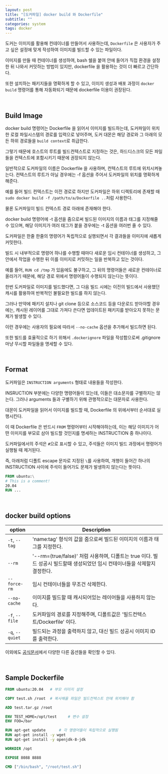 ```yaml
---
layout: post
title: "[도커파일] docker build 와 Dockerfile"
subtitle: ""
categories: system
tags: docker
---
```


도커는 이미지를 활용해 컨테이너를 만들어서 사용하는데, ```Dockerfile``` 은 사용자가 주고 싶은 설정에 맞게 작성하여 이미지를 빌드할 수 있는 파일이다.

이미지를 만들 때 컨테이너를 생성하여, bash 쉘을 붙여 안에 들어가 직접 환경을 설정한 뒤 나와서 커밋하는 방법이 있지만, dockerfile 을 활용하는 것이 더 빠르고 간단하다.

또한 설치하는 패키지들을 명확하게 할 수 있고, 이미지 생성과 배포 과정이 ```docker build``` 명령어를 통해 자동화되기 때문에 dockerfile 이용이 권장된다.

<br>

## Build Image

docker build 명령어는 Dockerfile 을 읽어서 이미지를 빌드하는데, 도커파일이 위치한 로컬 파일시스템의 경로를 입력으로 넣어주며, 도커 대몬은 해당 경로와 그 아래의 모든 하위 경로들을 ```build context```로 취급한다.

그렇기 때문에 호스트의 루트를 빌드컨텍스트로 지정하는 것은, 하드디스크의 모든 파일들을 컨텍스트에 포함시키기 때문에 권장되지 않는다.

일반적으로 도커파일의 이름은 Dockerfile 을 사용하며, 컨텍스트의 루트에 위치시켜놓는다. 컨텍스트의 루트가 아닐 경우에는 -f 옵션을 주어서 도커파일의 위치를 명확하게 해준다.

예를 들어 빌드 컨텍스트는 이전 경로로 하지만 도커파일은 하위 디렉토리에 존재할 때 ```sudo docker build -f /path/to/a/Dockerfile ..```처럼 사용한다.

물론 도커파일이 빌드 컨텍스트 경로 아래에 존재해야 한다.

docker build 명령어에 -t 옵션을 줌으로써 빌드된 이미지의 이름과 태그를 지정해줄 수 있으며, 해당 이미지가 여러 태그가 붙을 경우에는 -t 옵션을 여러번 줄 수 있다.

도커파일은 한줄 한줄의 명령어가 독립적으로 실행되면서 각 결과들을 이미지에 새롭게 커밋한다.

빌드 시 내부적으로 명령어 하나를 수행할 때마다 새로운 임시 컨테이너를 생성하고, 그 안에서 작업을 수행한 뒤 이를 이미지로 커밋하는 일을 반복하고 있는 것이다.

예를 들어, ```RUN cd /tmp``` 가 있음에도 불구하고, 그 뒤의 명령어들은 새로운 컨테이너로 올라가기 때문에, 해당 경로 위에서 명령어들이 수행되지 않는다는 뜻이다.

한번 도커파일로 이미지를 빌드했다면, 그 다음 빌드 시에는 이전의 빌드에서 사용했던 캐시를 활용하여 반복적인 불필요한 빌드를 하지 않는다.

그러나 만약에 패키지 설치나 git clone 등으로 소스코드 등을 다운로드 받아야할 경우에는, 캐시된 레이어를 그대로 가져다 쓴다면 업데이트된 패키지를 받아오지 못하는 문제가 발생할 수 있다.

이런 경우에는 사용자의 필요에 따라서 ```--no-cache``` 옵션을 추가해서 빌드하면 된다.

또한 빌드를 효율적으로 하기 위해서 ```.dockerignore``` 파일을 작성함으로써 .gitignore 마냥 무시할 파일들을 명세할 수 있다.

<br>

## Format

도커파일은 ```INSTRUCTION arguments``` 형태로 내용들을 작성한다.

INSRUCTION 부분에는 다양한 명령어들이 있는데, 이들은 대소문자를 구별하지는 않는다. 그러나 arguments 들과 구별하기 위해 관행적으로는 대문자로 사용한다.

대몬이 도커파일을 읽어서 이미지를 빌드할 때, Dockerfile 의 위에서부터 순서대로 실행시킨다.

이 때 Dockerfile 은 반드시 ```FROM``` 명령어부터 시작해야하는데, 이는 해당 이미지가 어떤 이미지를 부모로 삼아 빌드할 것인지를 명세하는 INSTRUCTION 중 하나이다. 

도커파일에서의 주석은 ```#```으로 표시할 수 있고, 주석들은 이미지 빌드 과정에서 명령어가 실행될 때 제거된다.

즉, 아래처럼 디폴트 escape 문자로 지정된 ```\```를 사용하여, 개행이 들어간 하나의 INSTRUCTION 사이에 주석이 들어가도 문제가 발생하지 않는다는 뜻이다.

```dockerfile
FROM ubuntu:\
# This is a comment!
20.04
RUN ...
```

<br>

## docker build options

| option | Description |
| --- | --- |
| ```-t```, ```--tag``` | 'name:tag' 형식의 값을 줌으로써 빌드된 이미지의 이름과 태그를 지정한다. |
| ```--rm``` | '--rm=(true/false)' 처럼 사용하며, 디폴트는 true 이다. 빌드 성공시 빌드할때 생성되었던 임시 컨테이너들을 삭제할지 결정한다. |
| ```--force-rm``` | 임시 컨테이너들을 무조건 삭제한다. |
| ```--no-cache``` | 이미지를 빌드할 때 캐시되어있는 레이어들을 사용하지 않는다. |
| ```-f```, ```--file``` | 도커파일의 경로를 지정해주며, 디폴트값은 '빌드컨텍스트/Dockerfile' 이다. |
| ```-q```, ```--quiet``` | 빌드되는 과정을 출력하지 않고, 대신 빌드 성공시 이미지 ID 를 출력한다. |

이외에도 [공식문서](https://docs.docker.com/engine/reference/commandline/build/#options)에서 다양한 다른 옵션들을 확인할 수 있다.

<br>

## Sample Dockerfile

```dockerfile
FROM ubuntu:20.04   # 부모 이미지 설정

COPY test.sh /root  # 복사해올 파일은 빌드컨텍스트 안에 위치해야 함

ADD test.tar.gz /root

ENV TEST_HOME=/opt/test     # 변수 설정
ENV FOO=/bar

RUN apt-get update      # 각 명령어들이 독립적으로 실행됨
RUN apt-get install -y wget
RUN apt-get install -y openjdk-8-jdk

WORKDIR /opt

EXPOSE 8088 8888

CMD ["/bin/bash", "/root/test.sh"]
```
